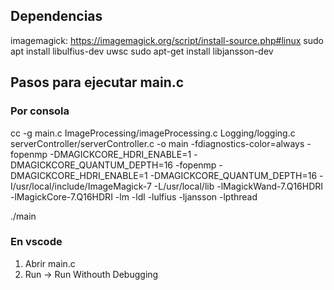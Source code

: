 ## Dependencias

imagemagick: https://imagemagick.org/script/install-source.php#linux
sudo apt install libulfius-dev uwsc
sudo apt-get install libjansson-dev

## Pasos para ejecutar main.c

### Por consola
cc -g main.c ImageProcessing/imageProcessing.c Logging/logging.c serverController/serverController.c -o main -fdiagnostics-color=always -fopenmp -DMAGICKCORE_HDRI_ENABLE=1 -DMAGICKCORE_QUANTUM_DEPTH=16 -fopenmp -DMAGICKCORE_HDRI_ENABLE=1 -DMAGICKCORE_QUANTUM_DEPTH=16 -I/usr/local/include/ImageMagick-7 -L/usr/local/lib -lMagickWand-7.Q16HDRI -lMagickCore-7.Q16HDRI -lm -ldl -lulfius -ljansson -lpthread

./main

### En vscode

1. Abrir main.c
2. Run -> Run Withouth Debugging
